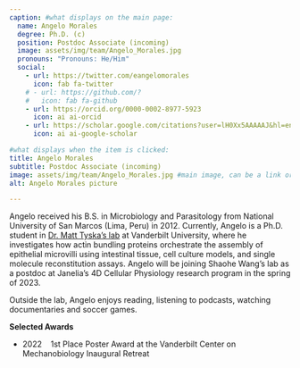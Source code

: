 ```yaml
---
caption: #what displays on the main page:
  name: Angelo Morales
  degree: Ph.D. (c)
  position: Postdoc Associate (incoming)
  image: assets/img/team/Angelo_Morales.jpg
  pronouns: "Pronouns: He/Him"
  social:
    - url: https://twitter.com/eangelomorales
      icon: fab fa-twitter
    # - url: https://github.com/?
    #   icon: fab fa-github
    - url: https://orcid.org/0000-0002-8977-5923
      icon: ai ai-orcid
    - url: https://scholar.google.com/citations?user=lH0Xx5AAAAAJ&hl=en
      icon: ai ai-google-scholar

#what displays when the item is clicked:
title: Angelo Morales
subtitle: Postdoc Associate (incoming)
image: assets/img/team/Angelo_Morales.jpg #main image, can be a link or a file in assets/img/portfolio
alt: Angelo Morales picture

---
```


Angelo received his B.S. in Microbiology and Parasitology from National University of San Marcos (Lima, Peru) in 2012. Currently, Angelo is a Ph.D. student in <a href="https://lab.vanderbilt.edu/tyska-lab/" target="_blank">Dr. Matt Tyska’s lab</a> at Vanderbilt University, where he investigates how actin bundling proteins orchestrate the assembly of epithelial microvilli using intestinal tissue, cell culture models, and single molecule reconstitution assays. Angelo will be joining Shaohe Wang’s lab as a postdoc at Janelia’s 4D Cellular Physiology research program in the spring of 2023.

Outside the lab, Angelo enjoys reading, listening to podcasts, watching documentaries and soccer games.

**Selected Awards**
- 2022&nbsp;&nbsp;&nbsp;&nbsp;1st Place Poster Award at the Vanderbilt Center on Mechanobiology Inaugural Retreat
